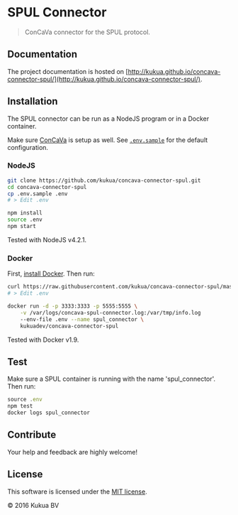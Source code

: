 # SPUL Connector

> ConCaVa connector for the SPUL protocol.

## Documentation

The project documentation is hosted on [http://kukua.github.io/concava-connector-spul/](http://kukua.github.io/concava-connector-spul/).

## Installation

The SPUL connector can be run as a NodeJS program or in a Docker container.

Make sure [ConCaVa](https://github.com/kukua/concava) is setup as well.
See [`.env.sample`](https://github.com/kukua/concava-connector-spul/tree/master/.env.sample) for the default configuration.

### NodeJS

```bash
git clone https://github.com/kukua/concava-connector-spul.git
cd concava-connector-spul
cp .env.sample .env
# > Edit .env

npm install
source .env
npm start
```

Tested with NodeJS v4.2.1.

### Docker

First, [install Docker](http://docs.docker.com/engine/installation/). Then run:

```bash
curl https://raw.githubusercontent.com/kukua/concava-connector-spul/master/.env.sample > .env
# > Edit .env

docker run -d -p 3333:3333 -p 5555:5555 \
	-v /var/logs/concava-spul-connector.log:/var/tmp/info.log
	--env-file .env --name spul_connector \
	kukuadev/concava-connector-spul
```

Tested with Docker v1.9.

## Test

Make sure a SPUL container is running with the name 'spul_connector'. Then run:

```js
source .env
npm test
docker logs spul_connector
```

## Contribute

Your help and feedback are highly welcome!

## License

This software is licensed under the [MIT license](https://github.com/kukua/concava-connector-spul/blob/master/LICENSE).

© 2016 Kukua BV
